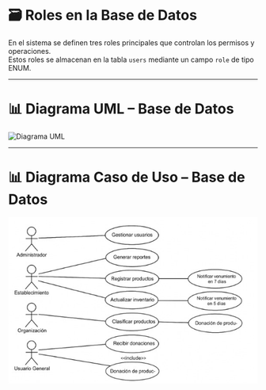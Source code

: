 # 🗃️ Roles en la Base de Datos

En el sistema se definen tres roles principales que controlan los permisos y operaciones.  
Estos roles se almacenan en la tabla `users` mediante un campo `role` de tipo ENUM.

---

# 📊 Diagrama UML – Base de Datos

![Diagrama UML](Diagrama20UML.jpg)

---

# 📊 Diagrama Caso de Uso – Base de Datos

![Diagrama Caso de Uso](CasoDeUso.jpg)